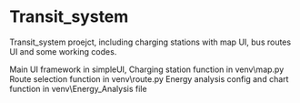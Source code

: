 # Transit_system
Transit_system proejct, including charging stations with map UI, bus routes UI and some working codes.

Main UI framework in simpleUI,
Charging station function in venv\map.py
Route selection function in venv\route.py
Energy analysis config and chart function in venv\Energy_Analysis file
